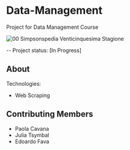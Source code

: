 # Data-Management
Project for Data Management Course

![00 Simpsonspedia Venticinquesima Stagione](https://user-images.githubusercontent.com/92382378/204278540-0bb06d59-4774-451e-b7d8-4d46b8ec8f91.jpg)

-- Project status: [In Progress]

## About



Technologies:

- Web Scraping


## Contributing Members

- Paola Cavana
- Julia Tsymbal
- Edoardo Fava
